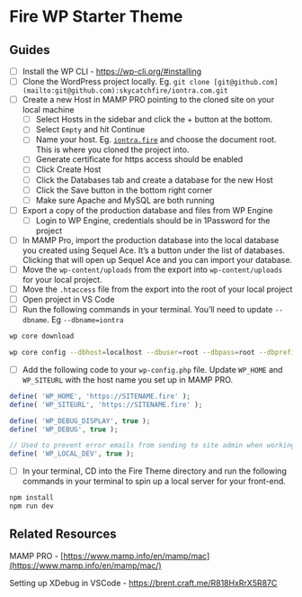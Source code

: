 # Fire WP Starter Theme

## Guides

- [ ] Install the WP CLI - https://wp-cli.org/#installing
- [ ] Clone the WordPress project locally. Eg. `git clone [git@github.com](mailto:git@github.com):skycatchfire/iontra.com.git`
- [ ] Create a new Host in MAMP PRO pointing to the cloned site on your local machine
  - [ ] Select Hosts in the sidebar and click the + button at the bottom.
  - [ ] Select `Empty` and hit Continue
  - [ ] Name your host. Eg. [`iontra.fire`](http://iontra.fire) and choose the document root. This is where you cloned the project into.
  - [ ] Generate certificate for https access should be enabled
  - [ ] Click Create Host
  - [ ] Click the Databases tab and create a database for the new Host
  - [ ] Click the Save button in the bottom right corner
  - [ ] Make sure Apache and MySQL are both running
- [ ] Export a copy of the production database and files from WP Engine
  - [ ] Login to WP Engine, credentials should be in 1Password for the project
- [ ] In MAMP Pro, import the production database into the local database you created using Sequel Ace. It’s a button under the list of databases. Clicking that will open up Sequel Ace and you can import your database.
- [ ] Move the `wp-content/uploads` from the export into `wp-content/uploads` for your local project.
- [ ] Move the `.htaccess` file from the export into the root of your local project
- [ ] Open project in VS Code
- [ ] Run the following commands in your terminal. You’ll need to update `--dbname`. Eg `--dbname=iontra`

```bash
wp core download

wp core config --dbhost=localhost --dbuser=root --dbpass=root --dbprefix=wp_ --dbname=SITENAME
```

- [ ] Add the following code to your `wp-config.php` file. Update `WP_HOME` and `WP_SITEURL` with the host name you set up in MAMP PRO.

```php
define( 'WP_HOME', 'https://SITENAME.fire' );
define( 'WP_SITEURL', 'https://SITENAME.fire' );

define( 'WP_DEBUG_DISPLAY', true );
define( 'WP_DEBUG', true );

// Used to prevent error emails from sending to site admin when working locally
define( 'WP_LOCAL_DEV', true );
```

- [ ] In your terminal, CD into the Fire Theme directory and run the following commands in your terminal to spin up a local server for your front-end.

```bash
npm install
npm run dev
```

## Related Resources

MAMP PRO - [https://www.mamp.info/en/mamp/mac](https://www.mamp.info/en/mamp/mac/)

Setting up XDebug in VSCode - https://brent.craft.me/R818HxRrX5R87C
